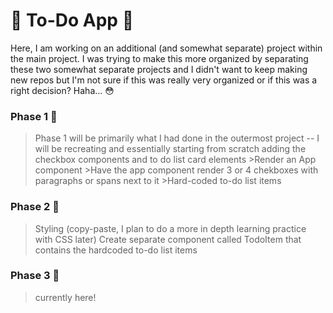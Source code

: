 # :blossom: To-Do App :blossom:

Here, I am working on an additional (and somewhat separate) project within the main project. I was trying to make this more organized by separating these two somewhat separate projects and I didn't want to keep making new repos but I'm not sure if this was really very organized or if this was a right decision? Haha... :flushed:

### Phase 1 :bee: 
>Phase 1 will be primarily what I had done in the outermost project -- I will be recreating and essentially starting from scratch adding the checkbox components and to do list card elements
    >Render an App component
    >Have the app component render 3 or 4 chekboxes with paragraphs or spans next to it
    >Hard-coded to-do list items

### Phase 2 :bee:
>Styling (copy-paste, I plan to do a more in depth learning practice with CSS later)
>Create separate component called TodoItem that contains the hardcoded to-do list items 

### Phase 3 :bee:
>currently here!